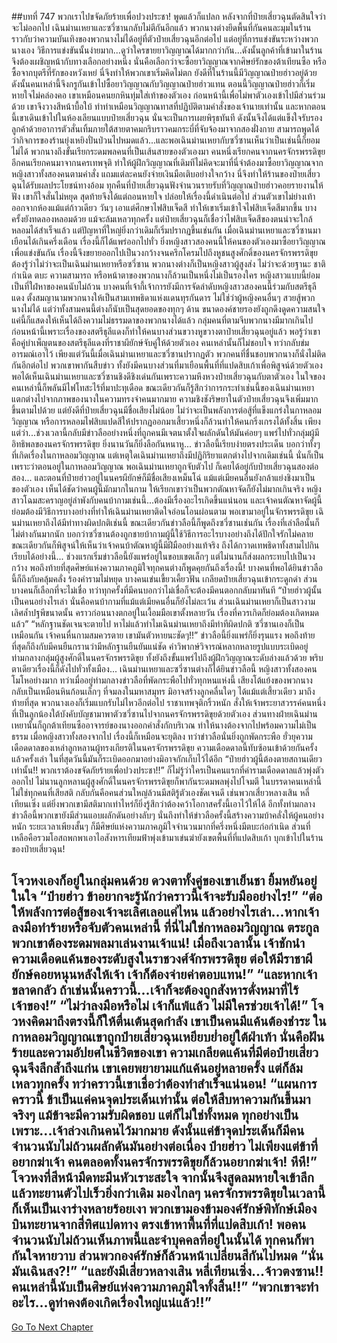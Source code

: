 ##บทที่ 747 พวกเราไปขจัดภัยร้ายเพื่อปวงประชา!
พูดแล้วก็แปลก หลังจากที่ป๋ายเสี่ยวฉุนตัดสินใจว่าจะไม่ออกไป เฉินม่านเหยาและซวี่ซานกลับไม่ตีกันอีกแล้ว พวกนางต่างยึดพื้นที่กันคนละมุมในร้าน ราวกับว่าความบันเทิงของพวกนางไม่ได้อยู่ที่ตัวป๋ายเสี่ยวฉุนอีกต่อไป แต่อยู่ที่การแข่งขันระหว่างพวกนางเอง
วิธีการแข่งขันนั้นง่ายมาก...ดูว่าใครขายยาวิญญาณได้มากกว่ากัน...ดังนั้นลูกค้าที่เข้ามาในร้านจึงต้องเผชิญหน้ากับทางเลือกอย่างหนึ่ง นั่นคือเลือกว่าจะซื้อยาวิญญาณจากศิษย์รักของต้าเทียนซือ หรือซื้อจากบุตรีที่รักของหวังเหย่
นี่จึงทำให้พวกเขาเริ่มคิดไม่ตก ยังดีที่ในร้านนี้มีวิญญาณป๋ายฮ่าวอยู่ด้วย ดังนั้นคนเหล่านี้จึงกรูกันเข้าไปซื้อยาวิญญาณกับวิญญาณป๋ายฮ่าวแทน
ตอนนี้วิญญาณป๋ายฮ่าวก็เริ่มหายใจไม่คล่องคอ เขาเหมือนคนยกหินทุ่มใส่เท้าของตัวเอง ก่อนหน้านี้เพื่อไม่พาตัวเองเข้าไปมีส่วนร่วมด้วย เขาจึงวางสีหน้าบื้อใบ้ ทำท่าเหมือนวิญญาณทาสที่ปฏิบัติตามคำสั่งของเจ้านายเท่านั้น และหากตอนนี้เขาเดินเข้าไปในห้องเลียนแบบป๋ายเสี่ยวฉุน นั่นจะเป็นการเผยพิรุธทันที ดังนั้นจึงได้แต่แข็งใจรับรองลูกค้าด้วยอาการตัวสั่นเทิ้มภายใต้สายตาคมกริบราวคมกระบี่ที่จับจ้องมาจากสองฝั่งกาย
สามารถพูดได้ว่ากิจการของร้านยุ่งเหยิงปั่นป่วนไปหมดแล้ว...และพอเฉินม่านเหยากับซวี่ซานเห็นว่าเป็นเช่นนี้ก็ยอมไม่ได้ พวกนางถึงขั้นเรียกระดมพลคนที่เป็นเส้นสายของตัวเองมา คนหนึ่งเรียกคนจากนครจักรพรรดิขุย อีกคนเรียกคนมาจากนครเทพจุติ ทำให้ผู้ฝึกวิญญาณที่เดิมทีไม่คิดจะมาที่นี่จำต้องมาซื้อยาวิญญาณจากหญิงสาวทั้งสองคนตามคำสั่ง แถมแต่ละคนยังจ่ายเงินมือเติบอย่างใจกว้าง
นี่จึงทำให้ร้านของป๋ายเสี่ยวฉุนได้รับผลประโยชน์ทางอ้อม ทุกคืนที่ป๋ายเสี่ยวฉุนฟังจำนวนรายรับที่วิญญาณป๋ายฮ่าวคอยรายงานให้ฟัง เขาก็ใจสั่นไม่หยุด สุดท้ายจึงได้แต่ถอนหายใจ ปล่อยให้เรื่องนี้ดำเนินต่อไป ส่วนตัวเขาไม่ย่างเท้าออกจากห้องแม้แต่ก้าวเดียว วันๆ เอาแต่ศึกษาไฟสิบเจ็ดสี ทำให้เขาเริ่มเข้าใจไฟสิบเจ็ดสีมากขึ้น บางครั้งยังทดลองหลอมด้วย แม้จะล้มเหลวทุกครั้ง แต่ป๋ายเสี่ยวฉุนก็เชื่อว่าไฟสิบเจ็ดสีของตนน่าจะใกล้หลอมได้สำเร็จแล้ว
แต่ปัญหาที่ใหญ่ยิ่งกว่าเดิมก็เริ่มปรากฏขึ้นเช่นกัน เมื่อเฉินม่านเหยาและซวี่ซานมาเยือนได้เกินครึ่งเดือน เรื่องนี้ก็ได้แพร่ออกไปทั่ว ยิ่งหญิงสาวสองคนนี้ให้คนของตัวเองมาซื้อยาวิญญาณเพื่อแข่งขันกัน เรื่องนี้จึงขยายออกไปเป็นวงกว้างจนครึกโครมไปถึงหูชนสูงศักดิ์ของนครจักรพรรดิขุย
ต้องรู้ว่าไม่ว่าจะเป็นเฉินม่านเหยาหรือซวี่ซาน พวกนางต่างก็เป็นหญิงสาวผู้สูงส่ง ไม่ว่าจะด้วยฐานะ ชาติกำเนิด ตบะ ความสามารถ หรือหน้าตาของพวกนางก็ล้วนเป็นหนึ่งไม่เป็นรองใคร หญิงสาวแบบนี้ย่อมเป็นที่ใฝ่หาของคนนับไม่ถ้วน
บางคนที่เจ้ากี้เจ้าการยังมีการจัดลำดับหญิงสาวสองคนนี้ร่วมกับสตรีธุลีแดง ตั้งสมญานามพวกนางให้เป็นสามเทพธิดาแห่งแดนทุรกันดาร ไม่ใช่ว่าผู้หญิงคนอื่นๆ สวยสู้พวกนางไม่ได้ แต่ว่าทั้งสามคนนี้ต่างก็นับเป็นสุดยอดของทุกๆ ด้าน
ขนาดองค์ชายรองยังถูกดึงดูดความสนใจ แค่นี้ก็แสดงให้เห็นได้ถึงความไม่ธรรมดาของพวกนางได้แล้ว
กลุ่มคนที่ตามจีบพวกนางมีมากเกินไป ก่อนหน้านี้เพราะเรื่องของสตรีธุลีแดงก็ทำให้คนบางส่วนขวางหูขวางตาป๋ายเสี่ยวฉุนอยู่แล้ว พอรู้ว่าเขาคือคู่บำเพ็ญตนของสตรีธุลีแดงที่ราชาผียักษ์จับคู่ให้ด้วยตัวเอง คนเหล่านั้นก็ไม่ชอบใจ ทว่ากลับข่มอารมณ์เอาไว้ เพียงแต่วันนี้เมื่อเฉินม่านเหยาและซวี่ซานปรากฏตัว พวกคนที่ชื่นชอบพวกนางก็นั่งไม่ติดกันอีกต่อไป พวกเขาพากันสืบข่าว ทั้งยังมีคนบางส่วนที่มาเยือนพื้นที่ที่แปดสิบเก้าเพื่อพิสูจน์ด้วยตัวเอง
พอได้เห็นเฉินม่านเหยาและซวี่ซานชิงดีชิงเด่นกันเพราะความหึงหวงป๋ายเสี่ยวฉุนกับตาตัวเอง ในใจของคนเหล่านี้ก็พลันมีไฟโทสะไร้ที่มาปะทุเดือด ขณะเดียวกันก็รู้สึกว่าการกระทำเช่นนี้ของเฉินม่านเหยาแตกต่างไปจากภาพของนางในความทรงจำคนมากมาย ความชิงชังริษยาในตัวป๋ายเสี่ยวฉุนจึงเพิ่มมากขึ้นตามไปด้วย แต่ยังดีที่ป๋ายเสี่ยวฉุนมีชื่อเสียงไม่น้อย ไม่ว่าจะเป็นพลังการต่อสู้ที่แข็งแกร่งในกาหลอมวิญญาณ หรือการหลอมไฟสิบแปดสีให้ปรากฏออกมาเสี้ยวหนึ่งก็ล้วนทำให้คนกริ่งเกรงได้ทั้งสิ้น
เพียงแต่ว่า...ช่วงเวลานี้กลับมีข่าวลืออย่างหนึ่งที่ถูกคนมีเจตนาตั้งใจผลักดันให้มันค่อยๆ แพร่ไปทั่วกลุ่มผู้มีอิทธิพลของนครจักรพรรดิขุย ยิ่งนานวันก็ยิ่งลือกันหนาหู...
ข่าวลือนี้เรียบง่ายตรงประเด็น บอกว่าทั้งๆ ที่เกิดเรื่องในกาหลอมวิญญาณ แต่เหตุใดเฉินม่านเหยาถึงมีปฏิกิริยาแตกต่างไปจากเดิมเช่นนี้ นั่นก็เป็นเพราะว่าตอนอยู่ในกาหลอมวิญญาณ พอเฉินม่านเหยาถูกจับตัวไป ก็เคยได้อยู่กับป๋ายเสี่ยวฉุนสองต่อสอง...
และตอนที่ป๋ายฮ่าวอยู่ในนครผียักษ์ก็มีชื่อเสียงเหม็นโฉ่ แม้แต่เมียคนอื่นยังกล้าแย่งชิงมาเป็นของตัวเอง เห็นได้ชัดว่าคนผู้นี้มักมากในกาม ให้เรียกเขาว่าเป็นพวกตัณหาจัดก็ยังไม่มากเกินจริง
หญิงสาวโฉมสะคราญอยู่ลำพังกับคนบ้ากามเช่นนี้...ต้องมีเรื่องอะไรเกิดขึ้นแน่นอน และเจ้าคนตัณหาจัดผู้นี้ย่อมต้องมีวิธีการบางอย่างที่ทำให้เฉินม่านเหยาติดใจอ่อนโอนผ่อนตาม พอเขามาอยู่ในจักรพรรดิขุย เฉินม่านเหยาถึงได้มีท่าทางผิดปกติเช่นนี้
ขณะเดียวกันข่าวลือนี้ก็พูดถึงซวี่ซานเช่นกัน เรื่องที่เล่าลือนั้นก็ไม่ต่างกันมากนัก บอกว่าซวี่ซานต้องถูกชายบ้ากามผู้นี้ใช้วิธีการอะไรบางอย่างถึงได้ปักใจรักไม่คลาย ขณะเดียวกันก็พิสูจน์ให้เห็นว่าเจ้าคนบ้าตัณหาผู้นี้มีฝีมืออย่างแท้จริง ถึงได้กวาดเทพธิดาทั้งสามไปกินเรียบได้อย่างนี้...
ช่วงแรกเริ่มข่าวลือนี้ยังแพร่อยู่ในขอบเขตเล็กๆ แต่ไม่นานก็ส่งผลกระทบไปเป็นวงกว้าง พอถึงท้ายที่สุดศิษย์แห่งความภาคภูมิใจทุกคนต่างก็พูดคุยกันถึงเรื่องนี้!
บางคนที่พอได้ยินข่าวลือนี้ก็ถึงกับคลุ้มคลั่ง ร้องคำรามไม่หยุด บางคนเข่นเขี้ยวเคี้ยวฟัน เกลียดป๋ายเสี่ยวฉุนเข้ากระดูกดำ ส่วนบางคนก็เลือกที่จะไม่เชื่อ
ทว่าทุกครั้งที่มีคนบอกว่าไม่เชื่อก็จะต้องมีคนตอกกลับมาทันที
“ป๋ายฮ่าวผู้นั้นเป็นคนอย่างไรเล่า นั่นคือคนบ้ากามที่แม้แต่เมียคนอื่นก็ยังไม่ละเว้น ส่วนเฉินม่านเหยาก็เป็นสาวงามเลิศล้ำปฐพีขนาดนั้น คราวก่อนนางตกอยู่ในเงื้อมมือเขาตั้งหลายวัน เรื่องที่ควรเกิดก็ย่อมต้องเกิดหมดแล้ว”
“หลักฐานชัดเจนจะตายไป หาไม่แล้วทำไมเฉินม่านเหยาถึงมีท่าทีผิดปกติ ซวี่ซานเองก็เป็นเหมือนกัน เจ้าคนหื่นกามสมควรตาย เขามันตัวหายนะชัดๆ!!”
ข่าวลือนี้ยิ่งแพร่ก็ยิ่งรุนแรง พอถึงท้ายที่สุดก็ถึงกับมีคนยืนกรานว่ามีหลักฐานยืนยันแน่ชัด คำวิพากษ์วิจารณ์หลากหลายรูปแบบระเบิดอยู่ท่ามกลางกลุ่มผู้สูงศักดิ์ในนครจักรพรรดิขุย ทั้งยังถึงขั้นแพร่ไปถึงผู้ฝึกวิญญาณระดับล่างแล้วด้วย พริบตาเดียวเรื่องนี้ก็ดังไปทั่วทั้งเมือง...
เฉินม่านเหยาและซวี่ซานต่างก็ได้ยินข่าวลือนี้ หญิงสาวทั้งสองคนโมโหอย่างมาก ทว่าเมื่ออยู่ท่ามกลางข่าวลือที่พัดกระพือไปทั่วทุกหนแห่งนี้ เสียงโต้แย้งของพวกนางกลับเป็นเหมือนหินก้อนเล็กๆ ที่จมลงในมหาสมุทร มิอาจสร้างลูกคลื่นใดๆ ได้แม้แต่เสี้ยวเดียว
มาถึงท้ายที่สุด พวกนางเองก็เริ่มแบกรับไม่ไหวอีกต่อไป ราชาเทพจุติกริ้วหนัก สั่งให้เจ้าพระยาสวรรค์คนหนึ่งที่เป็นลูกน้องใต้บังคับบัญชามาพาตัวซวี่ซานไปจากนครจักรพรรดิขุยด้วยตัวเอง
ส่วนทางฝ่ายเฉินม่านเหยานั้นก็ถูกต้าเทียนซืออาจารย์ของนางออกคำสั่งกักบริเวณ ทำให้นางต้องจากไปพร้อมความไม่เป็นธรรม
เมื่อหญิงสาวทั้งสองจากไป เรื่องนี้ก็เหมือนจะยุติลง ทว่าข่าวลือนั่นยิ่งถูกพัดกระพือ ยั่วยุความเดือดดาลของเหล่าลูกหลานผู้ทรงเกียรติในนครจักรพรรดิขุย ความเดือดดาลนี้ทับซ้อนเข้าด้วยกันครั้งแล้วครั้งเล่า ในที่สุดวันนี้มันก็ระเบิดออกมาอย่างมิอาจกักเก็บไว้ได้อีก
“ป๋ายฮ่าวผู้นี้ต้องตายสถานเดียวเท่านั้น!! พวกเราต้องขจัดภัยร้ายเพื่อปวงประชา!!”
ก็ไม่รู้ว่าใครเป็นคนแรกที่คำรามเดือดดาลแล้วพุ่งตัวออกไป ไม่นานลูกหลานผู้สูงศักดิ์ในนครจักรพรรดิขุยก็พากันระดมพลพุ่งไปโจมตี ในบรรดาคนเหล่านี้ไม่ใช่ทุกคนที่เสียสติ กลับกันคือคนส่วนใหญ่ล้วนมีสติรู้ตัวเองชัดเจนดี เช่นพวกเสี่ยวหลางเสิน หลี่เทียนเซิ่ง แต่ยิ่งพวกเขามีสติมากเท่าไหร่ก็ยิ่งรู้สึกว่าต้องคว้าโอกาสครั้งนี้เอาไว้ให้ได้
อีกทั้งท่ามกลางข่าวลือนี้พวกเขายังมีส่วนแอบผลักดันอย่างลับๆ นั่นถึงทำให้ข่าวลือครั้งนี้สร้างความบ้าคลั่งให้ผู้คนอย่างหนัก ระยะเวลาเพียงสั้นๆ ก็มีศิษย์แห่งความภาคภูมิใจจำนวนมากที่ครึ่งหนึ่งมีตบะก่อกำเนิด ส่วนที่เหลือคือรวมโอสถพกพาเอาไอสังหารเทียมฟ้าพุ่งเข้ามาเข่นฆ่ายังเขตพื้นที่ที่แปดสิบเก้า บุกเข้าไปในร้านของป๋ายเสี่ยวฉุน!

โจวหงเองก็อยู่ในกลุ่มคนด้วย ดวงตาทั้งคู่ของเขาเย็นชา ยิ้มหยันอยู่ในใจ
“ป๋ายฮ่าว ข้าอยากจะรู้นักว่าคราวนี้เจ้าจะรับมืออย่างไร!”
“ต่อให้พลังการต่อสู้ของเจ้าจะเลิศเลอแค่ไหน แล้วอย่างไรเล่า...หากเจ้าลงมือทำร้ายหรือจับตัวคนเหล่านี้ ที่นี่ไม่ใช่กาหลอมวิญญาณ ตระกูลพวกเขาต้องระดมพลมาเล่นงานเจ้าแน่!
เมื่อถึงเวลานั้น เจ้าชักนำความเดือดแค้นของระดับสูงในราชวงศ์จักรพรรดิขุย ต่อให้มีราชาผียักษ์คอยหนุนหลังให้เจ้า เจ้าก็ต้องจ่ายค่าตอบแทน!”
“และหากเจ้าขลาดกลัว ถ้าเช่นนั้นคราวนี้...เจ้าก็จะต้องถูกสังหารดั่งหมาที่ไร้เจ้าของ!”
“ไม่ว่าลงมือหรือไม่ เจ้าก็แพ้แล้ว ไม่มีใครช่วยเจ้าได้!” โจวหงคิดมาถึงตรงนี้ก็ให้ตื่นเต้นสุดกำลัง เขาเป็นคนมีแค้นต้องชำระ ในกาหลอมวิญญาณเขาถูกป๋ายเสี่ยวฉุนเหยียบย่ำอยู่ใต้ฝ่าเท้า นั่นคือฝันร้ายและความอัปยศในชีวิตของเขา ความเกลียดแค้นที่มีต่อป๋ายเสี่ยวฉุนจึงลึกล้ำถึงแก่น เขาเคยพยายามแก้แค้นอยู่หลายครั้ง แต่ก็ล้มเหลวทุกครั้ง ทว่าคราวนี้เขาเชื่อว่าต้องทำสำเร็จแน่นอน!
“แผนการคราวนี้ ข้าเป็นแค่คนจุดประเด็นเท่านั้น ต่อให้สืบหาความกันขึ้นมาจริงๆ แม้ข้าจะมีความรับผิดชอบ แต่ก็ไม่ใช่ทั้งหมด ทุกอย่างเป็นเพราะ...เจ้าล่วงเกินคนไว้มากมาย ดังนั้นแค่ข้าจุดประเด็นก็มีคนจำนวนนับไม่ถ้วนผลักดันมันอย่างต่อเนื่อง ป๋ายฮ่าว ไม่เพียงแต่ข้าที่อยากฆ่าเจ้า คนตลอดทั้งนครจักรพรรดิขุยก็ล้วนอยากฆ่าเจ้า! หึหึ!” โจวหงที่สีหน้ามืดทะมึนหัวเราะสะใจ จากนั้นจึงสูดลมหายใจเข้าลึกแล้วทะยานตัวไปเร็วยิ่งกว่าเดิม
มองไกลๆ นครจักรพรรดิขุยในเวลานี้ก็เห็นเป็นเงาร่างหลายร้อยเงา พวกเขามองข้ามองค์รักษ์พิทักษ์เมือง บินทะยานจากสี่ทิศแปดทาง ตรงเข้าหาพื้นที่ที่แปดสิบเก้า!
พอคนจำนวนนับไม่ถ้วนเห็นภาพนี้และจำบุคคลที่อยู่ในนั้นได้ ทุกคนก็พากันใจหายวาบ ส่วนพวกองค์รักษ์ก็ล้วนหน้าเปลี่ยนสีกันไปหมด
“นั่นมันเฉินสง?!”
“และยังมีเสี่ยวหลางเสิน หลี่เทียนเซิ่ง...จ้าวตงซาน!! คนเหล่านี้นับเป็นศิษย์แห่งความภาคภูมิใจทั้งสิ้น!!”
“พวกเขาจะทำอะไร...ดูท่าคงต้องเกิดเรื่องใหญ่แน่แล้ว!!”
------


[Go To Next Chapter]( ./185.md)
